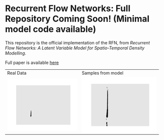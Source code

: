 # Recurrent Flow Networks: Full Repository Coming Soon! (Minimal model code available)

This repository is the official implementation of the RFN, from *Recurrent Flow Networks: A Latent Variable Model for Spatio-Temporal Density Modelling*.

Full paper is available [here](https://arxiv.org)

<table>
  <tr>
    <td>Real Data</td>
     <td>Samples from model</td>
  </tr>
  <tr>
    <td><img align="left" src="images/RFN_data.gif" width="500"/></td>
   <td><img align="left" src="images/RFN_samples.gif" width="500"/></td>
  </tr>
 </table>

